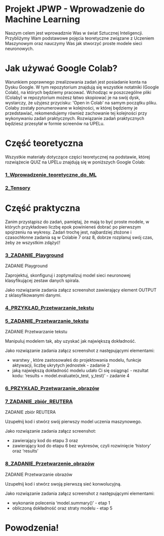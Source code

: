 # Projekt JPWP - Wprowadzenie do Machine Learning

Naszym celem jest wprowadznie Was w świat Sztucznej Inteligencji. Przybliżymy Wam podstawowe pojęcia teoretyczne związane z Uczeniem Maszynowym oraz nauczymy Was jak stworzyć proste modele sieci neuronowych.

# Jak używać Google Colab?

Warunkiem poprawnego zrealizowania zadań jest posiadanie konta na Dysku Google.
W tym repozytorium znajdują się wszystkie notatniki (Google Colab), na których będziemy pracować. Wchodząc w poszczególne pliki (Colaby) w repozytorium możesz łatwo skopiować je na swój dysk, wystarczy, że użyjesz przycisku: 'Open in Colab' na samym początku pliku. Colaby zostały ponumerowane w kolejności, w której będziemy je przedstawiać, rekomendujemy również zachowanie tej kolejności przy wykonywaniu zadań praktycznych. Rozwiązanie zadań praktycznych będziesz przesyłał w formie screenów na UPELu.

# Część teoretyczna

Wszystkie materiały dotyczące części teoretycznej na podstawie, której rozwiążecie QUIZ na UPELu znajdują się w poniższych Google Colab:

### [1_Wprowadzenie_teoretyczne_do_ML](https://github.com/Zocha1/Introduction-To-Machine-Learning/blob/main/1_Wprowadzenie_teoretyczne_do_ML.ipynb)

### [2_Tensory](https://github.com/Zocha1/Introduction-To-Machine-Learning/blob/main/2_Tensory.ipynb)


# Część praktyczna

Zanim przystąpisz do zadań, pamiętaj, że mają to być proste modele, w których przykładowo liczbę epok powinieneś dobrać po pierwszym spojrzeniu na wykresy. Zadań trochę jest, najbardziej złożone i czasochłonne zadania są w Colabie 7 oraz 8, dobrze rozplanuj swój czas, żeby ze wszystkim zdążyć!

### [3_ZADANIE_Playground](https://github.com/Zocha1/Introduction-To-Machine-Learning/blob/main/3_ZADANIE_Playground.ipynb)

ZADANIE Playground

Zaprojektuj, skonfiguruj i zoptymalizuj model sieci neuronowej klasyfikującej zestaw danych spirala.

Jako rozwiązanie zadania załącz screenshot zawierający element OUTPUT z sklasyfikowanymi danymi.

### [4_PRZYKŁAD_Przetwarzanie_tekstu](https://github.com/Zocha1/Introduction-To-Machine-Learning/blob/main/4_PRZYK%C5%81AD_Przetwarzanie_tekstu.ipynb)

### [5_ZADANIE_Przetwarzanie_tekstu](https://github.com/Zocha1/Introduction-To-Machine-Learning/blob/main/5_ZADANIE_Przetwarzanie_tekstu.ipynb)

ZADANIE Przetwarzanie tekstu

Manipuluj modelem tak, aby uzyskać jak największą dokładność.

Jako rozwiązanie zadania załącz screenshot z następującymi elementami:
- warstwy , które zastosowałeś do projektowania modelu, funkcje aktywacji, liczbę ukrytych jednostek - zadanie 2
- jaką największą dokładność modelu udało Ci się osiągnąć - rezultat kodu: ‘results = model.evaluate(x_test, y_test)’ - zadanie 4

### [6_PRZYKŁAD_Przetwarzanie_obrazów](https://github.com/Zocha1/Introduction-To-Machine-Learning/blob/main/6_PRZYK%C5%81AD_Przetwarzanie_obraz%C3%B3w.ipynb)

### [7_ZADANIE_zbiór_REUTERA](https://github.com/Zocha1/Introduction-To-Machine-Learning/blob/main/7_ZADANIE_zbi%C3%B3r_REUTERA.ipynb)
ZADANIE zbiór REUTERA

Uzupełnij kod i stwórz swój pierwszy model uczenia maszynowego.

Jako rozwiązanie zadania załącz screenshot:
- zawierający kod do etapu 3 oraz 
- zawierający kod do etapu 6 bez wykresów, czyli rozwinięcie ‘history’ oraz ‘results’

### [8_ZADANIE_Przetwarzenie_obrazów](https://github.com/Zocha1/Introduction-To-Machine-Learning/blob/main/8_ZADANIE_Przetwarzanie_obraz%C3%B3w.ipynb)

ZADANIE Przetwarzanie obrazów

Uzupełnij kod i stwórz swoją pierwszą sieć konwolucyjną.

Jako rozwiązanie zadania załącz screenshot z następującymi elementami:
- wykonanie polecenia ‘model.summary()’ - etap 1
- obliczoną dokładność oraz straty modelu - etap 5

# Powodzenia!
